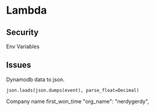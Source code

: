 # Lambda

## Security
Env Variables

## Issues
Dynamodb data to json.

`json.loads(json.dumps(event), parse_float=Decimal)`




Company name
first_won_time
        "org_name": "nerdygerdy",
